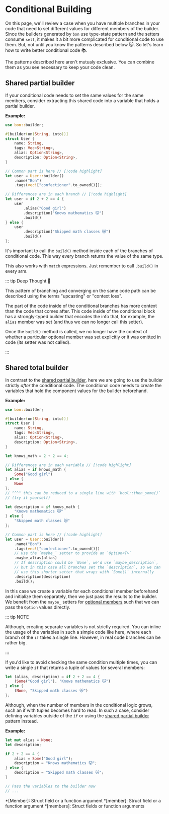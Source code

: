 # Conditional Building

On this page, we'll review a case when you have multiple branches in your code that need to set different values for different members of the builder. Since the builders generated by `bon` use type-state pattern and the setters consume `self`, it makes it a bit more complicated for conditional code to use them. But, not until you know the patterns described below 🐱. So let's learn how to write better conditional code 📚.

The patterns described here aren't mutualy exclusive. You can combine them as you see necessary to keep your code clean.

## Shared partial builder

If your conditional code needs to set the same values for the same members, consider extracting this shared code into a variable that holds a partial builder.

**Example:**

```rust
use bon::builder;

#[builder(on(String, into))]
struct User {
    name: String,
    tags: Vec<String>,
    alias: Option<String>,
    description: Option<String>,
}

// Common part is here // [!code highlight]
let user = User::builder()
    .name("Bon")
    .tags(vec!["confectioner".to_owned()]);

// Differences are in each branch // [!code highlight]
let user = if 2 + 2 == 4 {
    user
        .alias("Good girl")
        .description("Knows mathematics 🐱")
        .build()
} else {
    user
        .description("Skipped math classes 😿")
        .build()
};
```

It's important to call the `build()` method inside each of the branches of conditional code. This way every branch returns the value of the same type.

This also works with `match` expressions. Just remember to call `.build()` in every arm.

::: tip Deep Thought 👀

This pattern of branching and converging on the same code path can be described using the terms "upcasting" or "context loss".

The part of the code inside of the conditional branches has more context than the code that comes after. This code inside of the conditional block has a strongly-typed builder that encodes the info that, for example, the `alias` member was set (and thus we can no longer call this setter).

Once the `build()` method is called, we no longer have the context of whether a particular optional member was set explicitly or it was omitted in code (its setter was not called).

:::

## Shared total builder

In contrast to the [shared partial builder](#shared-partial-builder), here we are going to use the builder strictly _after_ the conditional code. The conditional code needs to create the variables that hold the component values for the builder beforehand.

**Example:**

```rust
use bon::builder;

#[builder(on(String, into))]
struct User {
    name: String,
    tags: Vec<String>,
    alias: Option<String>,
    description: Option<String>,
}

let knows_math = 2 + 2 == 4;

// Differences are in each variable // [!code highlight]
let alias = if knows_math {
    Some("Good girl")
} else {
    None
};
// ^^^^ this can be reduced to a single line with `bool::then_some()`
// (try it yourself)

let description = if knows_math {
    "Knows mathematics 🐱"
} else {
    "Skipped math classes 😿"
};

// Common part is here // [!code highlight]
let user = User::builder()
    .name("Bon")
    .tags(vec!["confectioner".to_owned()])
    // Use the `maybe_` setter to provide an `Option<T>`
    .maybe_alias(alias)
    // If description could be `None`, we'd use `maybe_description`,
    // but in this case all branches set the `description`, so we can
    // use this shorter setter that wraps with `Some()` internally
    .description(description)
    .build();
```

In this case we create a variable for each conditional member beforehand and initialize them separately, then we just pass the results to the builder. We benefit from the `maybe_` setters for [optional members](../optional-members) such that we can pass the `Option` values directly.

::: tip NOTE

Although, creating separate variables is not strictly required. You can inline the usage of the variables in such a simple code like here, where each branch of the `if` takes a single line. However, in real code branches can be rather big.

:::

If you'd like to avoid checking the same condition multiple times, you can write a single `if` that returns a tuple of values for several members:

```rust
let (alias, description) = if 2 + 2 == 4 {
    (Some("Good girl"), "Knows mathematics 🐱")
} else {
    (None, "Skipped math classes 😿")
};
```

Although, when the number of members in the conditional logic grows, such an if with tuples becomes hard to read. In such a case, consider defining variables outside of the `if` or using the [shared partial builder](#shared-partial-builder) pattern instead.

**Example:**

```rust
let mut alias = None;
let description;

if 2 + 2 == 4 {
    alias = Some("Good girl");
    description = "Knows mathematics 🐱";
} else {
    description = "Skipped math classes 😿";
}

// Pass the variables to the builder now
// ...
```

*[Member]: Struct field or a function argument
*[member]: Struct field or a function argument
*[members]: Struct fields or function arguments
